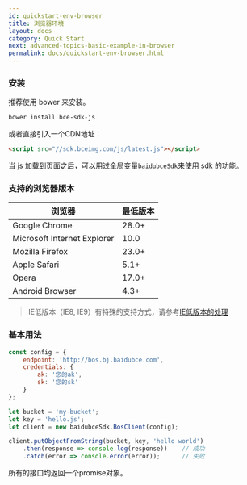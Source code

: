 ```yaml
---
id: quickstart-env-browser
title: 浏览器环境
layout: docs
category: Quick Start
next: advanced-topics-basic-example-in-browser
permalink: docs/quickstart-env-browser.html
---
```


### 安装

推荐使用 bower 来安装。

```sh
bower install bce-sdk-js
```

或者直接引入一个CDN地址：

```html
<script src="//sdk.bceimg.com/js/latest.js"></script>
```

当 js 加载到页面之后，可以用过全局变量`baidubceSdk`来使用 sdk 的功能。

### 支持的浏览器版本

|浏览器|最低版本|
|------|--------|
|Google Chrome|28.0+|
|Microsoft Internet Explorer|10.0|
|Mozilla Firefox|23.0+|
|Apple Safari|5.1+|
|Opera|17.0+|
|Android Browser|4.3+|

> IE低版本（IE8, IE9）有特殊的支持方式，请参考[IE低版本的处理](advanced-topics-key-bindings.html)

### 基本用法

```js
const config = {
    endpoint: 'http://bos.bj.baidubce.com',
    credentials: {
        ak: '您的ak',
        sk: '您的sk'
    }
};

let bucket = 'my-bucket';
let key = 'hello.js';
let client = new baidubceSdk.BosClient(config);

client.putObjectFromString(bucket, key, 'hello world')
    .then(response => console.log(response))    // 成功
    .catch(error => console.error(error));      // 失败
```

所有的接口均返回一个promise对象。
